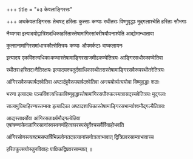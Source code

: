 +++
title = "०३ केवलाङ्गिरसः"

+++
अथकेवलाङ्गिरसः तेचषट् हरिताः कुत्साः कण्वाः रथीतराः विष्णुवृद्धाः मुद्गलाश्चेति हरिताः सौभगाः

नैय्यगवा इत्यादयोद्वात्रिंशदधिकाहरितास्तेषामांगिरसांबरीषयौवनाश्वेति आद्योमान्धातावा

कुत्सानामांगिरसमांधात्रकौत्सेतित्रयः कण्वाः औपमर्कटाः बाष्कलायनः

इत्यादय एकविंशत्यधिकाःकण्वास्तेषामाङ्गिरसाजमीढकण्वेतित्रयः आङ्गिरसधौरकाण्वेतिवा

रथीतराःहस्तिदाःनैतिरक्षयः इत्यादयश्चतुर्दशाधिकारथीतरास्तेषामाङ्गिरसवैरूपरथीतरेतित्रयः

आंगिरसवैरूपपार्षदश्वेतिवा अष्टादंष्ट्रवैरूपपार्षदश्वेतिवा अन्त्ययोर्व्यत्ययोवा विष्णुवृद्धाः शठाः

भरणा इत्यादयः पञ्चविंशत्यधिकाविष्णुवृद्धास्तेषामांगिरसपौरुकत्स्यत्रासद्स्यवेतित्रयः मुद्गलाः

सात्यमुग्रियःहिरण्यस्तम्बयः इत्यादिका अष्टादशाधिकास्तेषामाङ्गिरसभार्म्याश्वमौद्गल्यैतित्रयः

आद्यस्तार्क्ष्योवा आंगिरसतार्क्ष्यमौद्गल्येतिवा एषांषण्णांकेवलांगिरसानांस्वस्वगणंहित्वापरस्परंपूर्वैश्चसर्वैर्विवाहोभवति

आंगिरसोगस्त्याष्टमसप्तर्षिभिन्नत्वेनतदपत्यानांसगोत्रत्वाभावात् द्वित्रिप्रवरसाम्याभावाच्च

हरितकुत्सयोस्तुनविवाहः पाक्षिकद्विप्रवरसाम्यात् ॥
